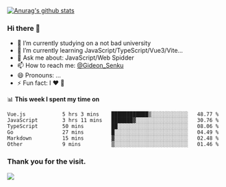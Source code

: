 [![Anurag's github stats](https://github-readme-stats.vercel.app/api?username=gideonsenku)](https://github.com/anuraghazra/github-readme-stats)
### Hi there 👋
- 🔭 I’m currently studying on a not bad university 
- 🌱 I’m currently learning JavaScript/TypeScript/Vue3/Vite...
- 💬 Ask me about: JavaScript/Web Spidder 
- 📫 How to reach me: [@Gideon_Senku](https://t.me/Gideon_Senku)
- 😄 Pronouns: ...
- ⚡ Fun fact: I ❤️ 🎵

📊 **This week I spent my time on**
<!--START_SECTION:waka-->

```text
Vue.js            5 hrs 3 mins    ████████████▒░░░░░░░░░░░░   48.77 %
JavaScript        3 hrs 11 mins   ███████▓░░░░░░░░░░░░░░░░░   30.76 %
TypeScript        50 mins         ██░░░░░░░░░░░░░░░░░░░░░░░   08.06 %
Go                27 mins         █░░░░░░░░░░░░░░░░░░░░░░░░   04.49 %
Markdown          15 mins         ▓░░░░░░░░░░░░░░░░░░░░░░░░   02.48 %
Other             9 mins          ▒░░░░░░░░░░░░░░░░░░░░░░░░   01.46 %
```

<!--END_SECTION:waka-->


### Thank you for the visit.
![](http://profile-counter.glitch.me/gideonsenku/count.svg)
<!--
**GideonSenku/GideonSenku** is a ✨ _special_ ✨ repository because its `README.md` (this file) appears on your GitHub profile.

Here are some ideas to get you started:

- 🔭 I’m currently working on ...
- 🌱 I’m currently learning ...
- 👯 I’m looking to collaborate on ...
- 🤔 I’m looking for help with ...
- 💬 Ask me about ...
- 📫 How to reach me: ...
- 😄 Pronouns: ...
- ⚡ Fun fact: ...
-->
